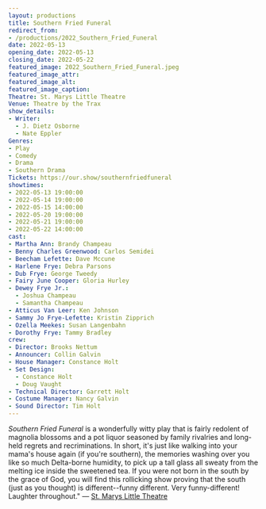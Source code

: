 ```yaml
---
layout: productions
title: Southern Fried Funeral
redirect_from:
- /productions/2022_Southern_Fried_Funeral
date: 2022-05-13
opening_date: 2022-05-13
closing_date: 2022-05-22
featured_image: 2022_Southern_Fried_Funeral.jpeg
featured_image_attr:
featured_image_alt:
featured_image_caption:
Theatre: St. Marys Little Theatre
Venue: Theatre by the Trax
show_details:
- Writer: 
  - J. Dietz Osborne
  - Nate Eppler
Genres:
- Play
- Comedy
- Drama
- Southern Drama
Tickets: https://our.show/southernfriedfuneral
showtimes:
- 2022-05-13 19:00:00
- 2022-05-14 19:00:00
- 2022-05-15 14:00:00
- 2022-05-20 19:00:00
- 2022-05-21 19:00:00
- 2022-05-22 14:00:00
cast:
- Martha Ann: Brandy Champeau
- Benny Charles Greenwood: Carlos Semidei
- Beecham Lefette: Dave Mccune
- Harlene Frye: Debra Parsons
- Dub Frye: George Tweedy
- Fairy June Cooper: Gloria Hurley
- Dewey Frye Jr.:
  - Joshua Champeau
  - Samantha Champeau
- Atticus Van Leer: Ken Johnson
- Sammy Jo Frye-Lefette: Kristin Zipprich
- Ozella Meekes: Susan Langenbahn
- Dorothy Frye: Tammy Bradley
crew:
- Director: Brooks Nettum
- Announcer: Collin Galvin
- House Manager: Constance Holt
- Set Design:
  - Constance Holt
  - Doug Vaught
- Technical Director: Garrett Holt
- Costume Manager: Nancy Galvin
- Sound Director: Tim Holt
---
```

*Southern Fried Funeral* is a wonderfully witty play that is fairly redolent of magnolia blossoms and a pot liquor seasoned by family rivalries and long-held regrets and recriminations. In short, it's just like walking into your mama's house again (if you're southern), the memories washing over you like so much Delta-borne humidity, to pick up a tall glass all sweaty from the melting ice inside the sweetened tea. If you were not born in the south by the grace of God, you will find this rollicking show proving that the south (just as you thought) is different--funny different. Very funny-different! Laughter throughout." — [St. Marys Little Theatre](https://web.archive.org/web/20220512150615/https://www.stmaryslittletheatre.com/collections/box-office)
